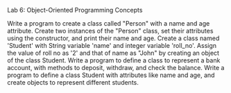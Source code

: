 Lab 6: Object-Oriented Programming Concepts

Write a program to create a class called "Person" with a name and age attribute. Create two instances of the "Person" class, set their attributes using the constructor, and print their name and age.
Create a class named 'Student' with String variable 'name' and integer variable 'roll_no'. Assign the value of roll no as '2' and that of name as "John" by creating an object of the class Student.
Write a program to define a class to represent a bank account, with methods to deposit, withdraw, and check the balance.
Write a program to define a class Student with attributes like name and age, and create objects to represent different students.
